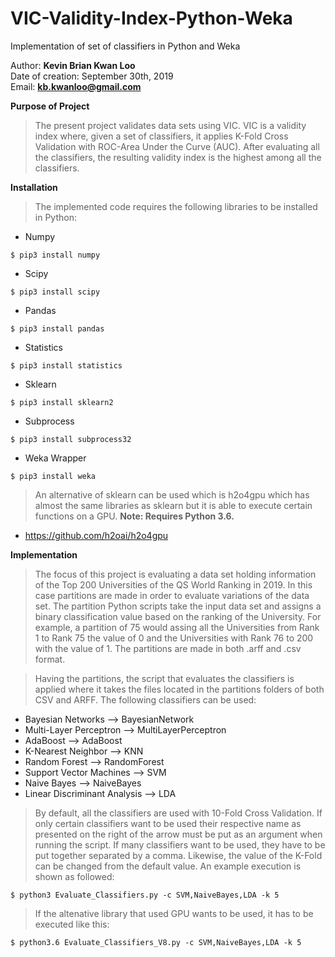 # VIC-Validity-Index-Python-Weka
Implementation of set of classifiers in Python and Weka

Author: **Kevin Brian Kwan Loo**              
Date of creation: September 30th, 2019                                                          
Email: **kb.kwanloo@gmail.com**  


**Purpose of Project**                                                               
> The present project validates data sets using VIC. VIC is a validity index where, given a set
of classifiers, it applies K-Fold Cross Validation with ROC-Area Under the Curve (AUC). After evaluating all the
classifiers, the resulting validity index is the highest among all the classifiers.

**Installation**
> The implemented code requires the following libraries to be installed in Python:
  - Numpy
  ```
  $ pip3 install numpy
  ```
  - Scipy
  ```
  $ pip3 install scipy
  ```
  - Pandas
  ```
  $ pip3 install pandas
  ```
  - Statistics
  ```
  $ pip3 install statistics
  ```
  - Sklearn
  ```
  $ pip3 install sklearn2
  ```
  - Subprocess
  ```
  $ pip3 install subprocess32
  ```
  - Weka Wrapper
  ```
  $ pip3 install weka
  ```
  
> An alternative of sklearn can be used which is h2o4gpu which has almost the same libraries as sklearn but it is able to execute certain functions on a GPU. **Note: Requires Python 3.6.**
  - https://github.com/h2oai/h2o4gpu

**Implementation**
> The focus of this project is evaluating a data set holding information of the Top 200 Universities of the
QS World Ranking in 2019. In this case partitions are made in order to evaluate variations of the data set.
The partition Python scripts take the input data set and assigns a binary classification value based on the
ranking of the University. For example, a partition of 75 would assing all the Universities from Rank 1 to
Rank 75 the value of 0 and the Universities with Rank 76 to 200 with the value of 1. The partitions are made
in both .arff and .csv format.

> Having the partitions, the script that evaluates the classifiers is applied where it takes the files located in
the partitions folders of both CSV and ARFF. The following classifiers can be used:
  - Bayesian Networks             --> BayesianNetwork                                 
  - Multi-Layer Perceptron        --> MultiLayerPerceptron                            
  - AdaBoost                      --> AdaBoost                                        
  - K-Nearest Neighbor            --> KNN                                             
  - Random Forest                 --> RandomForest                                    
  - Support Vector Machines       --> SVM                                             
  - Naive Bayes                   --> NaiveBayes                                      
  - Linear Discriminant Analysis  --> LDA         
  
> By default, all the classifiers are used with 10-Fold Cross Validation. If only certain classifiers want to be used
their respective name as presented on the right of the arrow must be put as an argument when running the script. If many classifiers want to be used, they have to be put together separated by a comma. Likewise, the value of the K-Fold can be changed from the default value. An example execution is shown as followed:
```
$ python3 Evaluate_Classifiers.py -c SVM,NaiveBayes,LDA -k 5 
```

> If the altenative library that used GPU wants to be used, it has to be executed like this:
```
$ python3.6 Evaluate_Classifiers_V8.py -c SVM,NaiveBayes,LDA -k 5
```                                            
